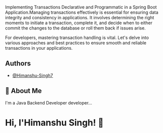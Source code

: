 Implementing Transactions Declarative and Programmatic in a Spring Boot Application.Managing transactions effectively is essential for ensuring data integrity and consistency in applications. It involves determining the right moments to initiate a transaction, complete it, and decide when to either commit the changes to the database or roll them back if issues arise.

For developers, mastering transaction handling is vital. Let's delve into various approaches and best practices to ensure smooth and reliable transactions in your applications.
## Authors

- [@Himanshu-Singh7](https://github.com/Himanshu-Singh7)


## 🚀 About Me
I'm a Java Backend Developer developer...


# Hi, I'Himanshu Singh! 👋

